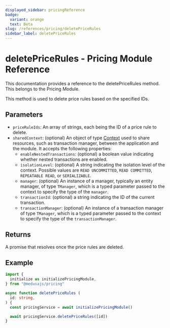 ```yaml
---
displayed_sidebar: pricingReference
badge:
  variant: orange
  text: Beta
slug: /references/pricing/deletePriceRules
sidebar_label: deletePriceRules
---
```


# deletePriceRules - Pricing Module Reference

This documentation provides a reference to the deletePriceRules method. This belongs to the Pricing Module.

This method is used to delete price rules based on the specified IDs.

## Parameters

- `priceRuleIds`: An array of strings, each being the ID of a price rule to delete.
- `sharedContext`: (optional) An object of type [Context](../../interfaces/Context.md) used to share resources, such as transaction manager, between the application and the module. It accepts the following properties:
	- `enableNestedTransactions`: (optional) a boolean value indicating whether nested transactions are enabled.
	- `isolationLevel`: (optional) A string indicating the isolation level of the context. Possible values are `READ UNCOMMITTED`, `READ COMMITTED`, `REPEATABLE READ`, or `SERIALIZABLE`.
	- `manager`: (optional) An instance of a manager, typically an entity manager, of type `TManager`, which is a typed parameter passed to the context to specify the type of the `manager`.
	- `transactionId`: (optional) a string indicating the ID of the current transaction.
	- `transactionManager`: (optional) An instance of a transaction manager of type `TManager`, which is a typed parameter passed to the context to specify the type of the `transactionManager`.

## Returns

A promise that resolves once the price rules are deleted.

## Example

```ts
import { 
  initialize as initializePricingModule,
} from "@medusajs/pricing"

async function deletePriceRules (
  id: string,
) {
  const pricingService = await initializePricingModule()

  await pricingService.deletePriceRules([id])
}
```
